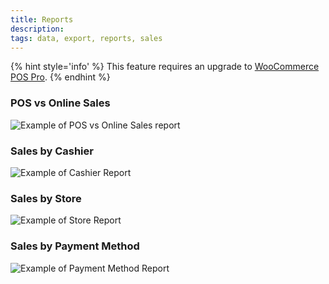 ```yaml
---
title: Reports
description: 
tags: data, export, reports, sales
---
```


{% hint style='info' %}
This feature requires an upgrade to [WooCommerce POS Pro](http://wcpos.com/pro).
{% endhint %}

### POS vs Online Sales

![Example of POS vs Online Sales report](http://wcpos.com/wp-content/uploads/2015/06/sales-report-1024x1019.png "Example of POS vs Online Sales report")

### Sales by Cashier

![Example of Cashier Report](http://wcpos.com/wp-content/uploads/2015/06/cashier-report-1024x768.png "Example of Cashier Report")

### Sales by Store

![Example of Store Report](http://wcpos.com/wp-content/uploads/2015/06/store-report-1024x763.png "Example of Store Report")

### Sales by Payment Method

![Example of Payment Method Report](http://wcpos.com/wp-content/uploads/2015/06/gateway-report-1024x767.png "Example of Payment Method Report")